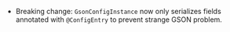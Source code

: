 - Breaking change: `GsonConfigInstance` now only serializes fields annotated with `@ConfigEntry` to prevent strange GSON problem.

